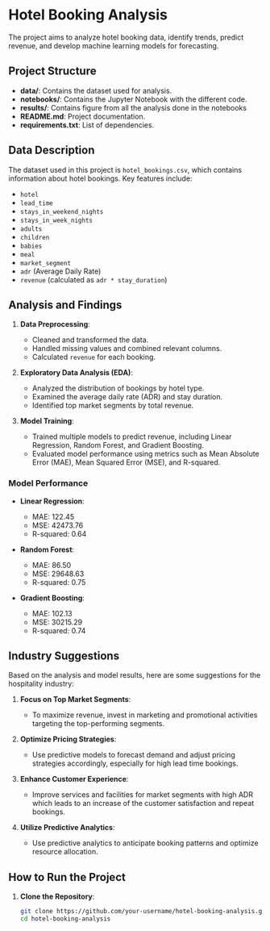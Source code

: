 # Hotel Booking Analysis
The project aims to analyze hotel booking data, identify trends, predict revenue, and develop machine learning models for forecasting.
 
## Project Structure

- **data/**: Contains the dataset used for analysis.
- **notebooks/**: Contains the Jupyter Notebook with the different code.
- **results/**: Contains figure from all the analysis done in the notebooks
- **README.md**: Project documentation.
- **requirements.txt**: List of dependencies.

## Data Description

The dataset used in this project is `hotel_bookings.csv`, which contains information about hotel bookings. Key features include:
- `hotel`
- `lead_time`
- `stays_in_weekend_nights`
- `stays_in_week_nights`
- `adults`
- `children`
- `babies`
- `meal`
- `market_segment`
- `adr` (Average Daily Rate)
- `revenue` (calculated as `adr * stay_duration`)

## Analysis and Findings

1. **Data Preprocessing**:
   - Cleaned and transformed the data.
   - Handled missing values and combined relevant columns.
   - Calculated `revenue` for each booking.

2. **Exploratory Data Analysis (EDA)**:
   - Analyzed the distribution of bookings by hotel type.
   - Examined the average daily rate (ADR) and stay duration.
   - Identified top market segments by total revenue.

3. **Model Training**:
   - Trained multiple models to predict revenue, including Linear Regression, Random Forest, and Gradient Boosting.
   - Evaluated model performance using metrics such as Mean Absolute Error (MAE), Mean Squared Error (MSE), and R-squared.

### Model Performance

- **Linear Regression**:
  - MAE: 122.45
  - MSE: 42473.76
  - R-squared: 0.64

- **Random Forest**:
  - MAE: 86.50
  - MSE: 29648.63
  - R-squared: 0.75

- **Gradient Boosting**:
  - MAE: 102.13
  - MSE: 30215.29
  - R-squared: 0.74

## Industry Suggestions

Based on the analysis and model results, here are some suggestions for the hospitality industry:

1. **Focus on Top Market Segments**:
   -  To maximize revenue, invest in marketing and promotional activities targeting the top-performing segments.

2. **Optimize Pricing Strategies**:
   - Use predictive models to forecast demand and adjust pricing strategies accordingly, especially for high lead time bookings.

3. **Enhance Customer Experience**:
   - Improve services and facilities for market segments with high ADR which leads to an increase of the customer satisfaction and repeat bookings.

4. **Utilize Predictive Analytics**:
   - Use predictive analytics to anticipate booking patterns and optimize resource allocation.

## How to Run the Project

1. **Clone the Repository**:
   ```bash
   git clone https://github.com/your-username/hotel-booking-analysis.git
   cd hotel-booking-analysis
